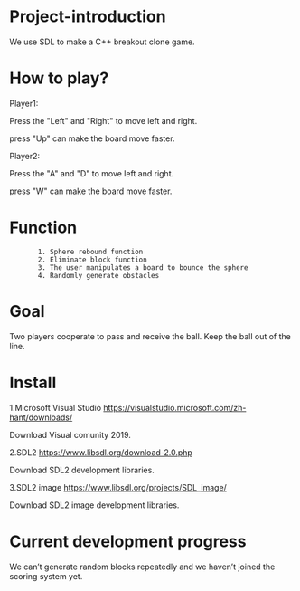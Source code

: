 # Project-introduction
We use SDL to make a C++ breakout clone game.

# How to play?
Player1:

Press the "Left" and "Right" to move left and right.

press "Up" can make the board move faster.

Player2:

Press the "A" and "D" to move left and right.

press "W" can make the board move faster.


# Function  
           1. Sphere rebound function
           2. Eliminate block function
           3. The user manipulates a board to bounce the sphere
           4. Randomly generate obstacles
           
# Goal 
Two players cooperate to pass and receive the ball. Keep the ball out of the line.

# Install
1.Microsoft Visual Studio
https://visualstudio.microsoft.com/zh-hant/downloads/

Download Visual comunity 2019.


2.SDL2 
https://www.libsdl.org/download-2.0.php

Download SDL2 development libraries.


3.SDL2 image
https://www.libsdl.org/projects/SDL_image/

Download SDL2 image development libraries.

# Current development progress
We can’t generate random blocks repeatedly and we haven’t joined the scoring system yet.
